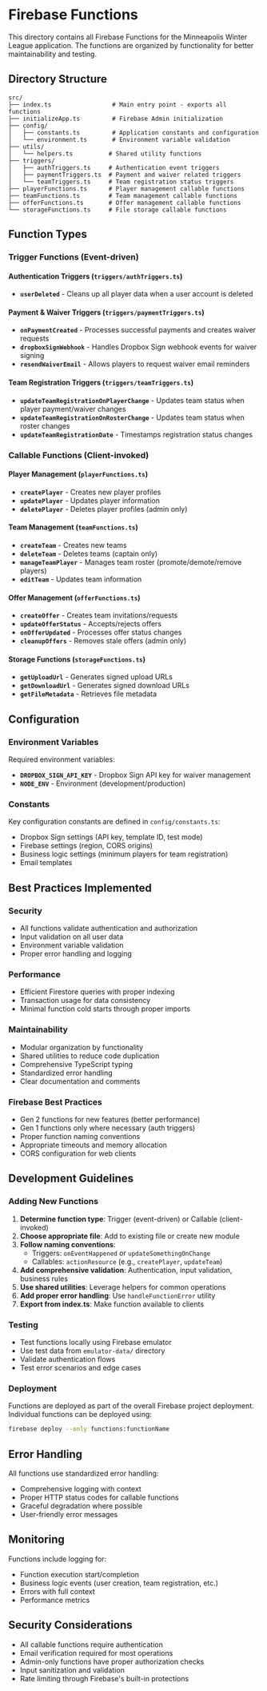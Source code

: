 # Firebase Functions

This directory contains all Firebase Functions for the Minneapolis Winter League application. The functions are organized by functionality for better maintainability and testing.

## Directory Structure

```
src/
├── index.ts                 # Main entry point - exports all functions
├── initializeApp.ts         # Firebase Admin initialization
├── config/
│   ├── constants.ts         # Application constants and configuration
│   └── environment.ts       # Environment variable validation
├── utils/
│   └── helpers.ts          # Shared utility functions
├── triggers/
│   ├── authTriggers.ts     # Authentication event triggers
│   ├── paymentTriggers.ts  # Payment and waiver related triggers
│   └── teamTriggers.ts     # Team registration status triggers
├── playerFunctions.ts      # Player management callable functions
├── teamFunctions.ts        # Team management callable functions
├── offerFunctions.ts       # Offer management callable functions
└── storageFunctions.ts     # File storage callable functions
```

## Function Types

### Trigger Functions (Event-driven)

#### Authentication Triggers (`triggers/authTriggers.ts`)
- **`userDeleted`** - Cleans up all player data when a user account is deleted

#### Payment & Waiver Triggers (`triggers/paymentTriggers.ts`)
- **`onPaymentCreated`** - Processes successful payments and creates waiver requests
- **`dropboxSignWebhook`** - Handles Dropbox Sign webhook events for waiver signing
- **`resendWaiverEmail`** - Allows players to request waiver email reminders

#### Team Registration Triggers (`triggers/teamTriggers.ts`)
- **`updateTeamRegistrationOnPlayerChange`** - Updates team status when player payment/waiver changes
- **`updateTeamRegistrationOnRosterChange`** - Updates team status when roster changes
- **`updateTeamRegistrationDate`** - Timestamps registration status changes

### Callable Functions (Client-invoked)

#### Player Management (`playerFunctions.ts`)
- **`createPlayer`** - Creates new player profiles
- **`updatePlayer`** - Updates player information
- **`deletePlayer`** - Deletes player profiles (admin only)

#### Team Management (`teamFunctions.ts`)
- **`createTeam`** - Creates new teams
- **`deleteTeam`** - Deletes teams (captain only)
- **`manageTeamPlayer`** - Manages team roster (promote/demote/remove players)
- **`editTeam`** - Updates team information

#### Offer Management (`offerFunctions.ts`)
- **`createOffer`** - Creates team invitations/requests
- **`updateOfferStatus`** - Accepts/rejects offers
- **`onOfferUpdated`** - Processes offer status changes
- **`cleanupOffers`** - Removes stale offers (admin only)

#### Storage Functions (`storageFunctions.ts`)
- **`getUploadUrl`** - Generates signed upload URLs
- **`getDownloadUrl`** - Generates signed download URLs
- **`getFileMetadata`** - Retrieves file metadata

## Configuration

### Environment Variables

Required environment variables:
- **`DROPBOX_SIGN_API_KEY`** - Dropbox Sign API key for waiver management
- **`NODE_ENV`** - Environment (development/production)

### Constants

Key configuration constants are defined in `config/constants.ts`:
- Dropbox Sign settings (API key, template ID, test mode)
- Firebase settings (region, CORS origins)
- Business logic settings (minimum players for team registration)
- Email templates

## Best Practices Implemented

### Security
- All functions validate authentication and authorization
- Input validation on all user data
- Environment variable validation
- Proper error handling and logging

### Performance
- Efficient Firestore queries with proper indexing
- Transaction usage for data consistency
- Minimal function cold starts through proper imports

### Maintainability
- Modular organization by functionality
- Shared utilities to reduce code duplication
- Comprehensive TypeScript typing
- Standardized error handling
- Clear documentation and comments

### Firebase Best Practices
- Gen 2 functions for new features (better performance)
- Gen 1 functions only where necessary (auth triggers)
- Proper function naming conventions
- Appropriate timeouts and memory allocation
- CORS configuration for web clients

## Development Guidelines

### Adding New Functions

1. **Determine function type**: Trigger (event-driven) or Callable (client-invoked)
2. **Choose appropriate file**: Add to existing file or create new module
3. **Follow naming conventions**: 
   - Triggers: `onEventHappened` or `updateSomethingOnChange`
   - Callables: `actionResource` (e.g., `createPlayer`, `updateTeam`)
4. **Add comprehensive validation**: Authentication, input validation, business rules
5. **Use shared utilities**: Leverage helpers for common operations
6. **Add proper error handling**: Use `handleFunctionError` utility
7. **Export from index.ts**: Make function available to clients

### Testing

- Test functions locally using Firebase emulator
- Use test data from `emulator-data/` directory
- Validate authentication flows
- Test error scenarios and edge cases

### Deployment

Functions are deployed as part of the overall Firebase project deployment. Individual functions can be deployed using:

```bash
firebase deploy --only functions:functionName
```

## Error Handling

All functions use standardized error handling:
- Comprehensive logging with context
- Proper HTTP status codes for callable functions
- Graceful degradation where possible
- User-friendly error messages

## Monitoring

Functions include logging for:
- Function execution start/completion
- Business logic events (user creation, team registration, etc.)
- Errors with full context
- Performance metrics

## Security Considerations

- All callable functions require authentication
- Email verification required for most operations
- Admin-only functions have proper authorization checks
- Input sanitization and validation
- Rate limiting through Firebase's built-in protections
